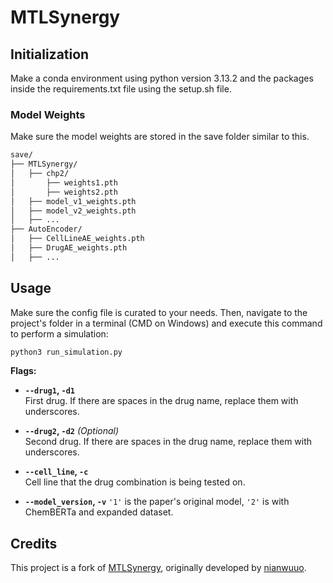 # MTLSynergy

## Initialization

Make a conda environment using python version 3.13.2 and the packages inside the requirements.txt file using the setup.sh file.

### Model Weights

Make sure the model weights are stored in the save folder similar to this. 

```Markdown
save/
├── MTLSynergy/
│   ├── chp2/
│       ├── weights1.pth
│       ├── weights2.pth
│   ├── model_v1_weights.pth
│   ├── model_v2_weights.pth
│   ├── ...
├── AutoEncoder/
│   ├── CellLineAE_weights.pth
│   ├── DrugAE_weights.pth
│   ├── ...
```

## Usage

Make sure the config file is curated to your needs. Then, navigate to the project's folder in a terminal (CMD on Windows) and execute this command to perform a simulation:

```bash
python3 run_simulation.py 
```

**Flags:**

- **`--drug1`, `-d1`**  
  First drug. If there are spaces in the drug name, replace them with underscores.

- **`--drug2`, `-d2`** *(Optional)*  
  Second drug. If there are spaces in the drug name, replace them with underscores.

- **`--cell_line`, `-c`**  
  Cell line that the drug combination is being tested on.

- **`--model_version`, `-v`**
  `'1'` is the paper's original model, `'2'` is with ChemBERTa and expanded dataset.

## Credits

This project is a fork of [MTLSynergy](https://github.com/TOJSSE-iData/MTLSynergy), originally developed by [nianwuuo](https://github.com/nianwuluo).
